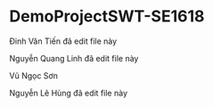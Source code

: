 # DemoProjectSWT-SE1618

Đinh Văn Tiến đã edit file này

Nguyễn Quang Linh đã edit file này

Vũ Ngọc Sơn 

Nguyễn Lê Hùng đã edit file này
